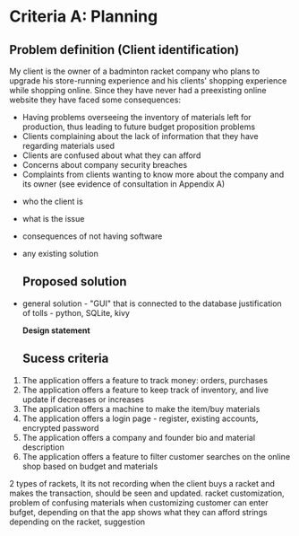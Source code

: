 # Criteria A: Planning

## Problem definition (Client identification)
My client is the owner of a badminton racket company who plans to upgrade his store-running experience and his clients' shopping experience while shopping online. Since they have never had a preexisting online website they have faced some consequences: 
 
* Having problems overseeing the inventory of materials left for production, thus leading to future budget proposition problems
* Clients complaining about the lack of information that they have regarding materials used
* Clients are confused about what they can afford
* Concerns about company security breaches
* Complaints from clients wanting to know more about the company and its owner
(see evidence of consultation in Appendix A)

- who the client is
- what is the issue
- consequences of not having software
- any existing solution
 

  ## Proposed solution

- general solution - "GUI" that is connected to the database
justification of tolls - python, SQLite, kivy


  **Design statement**

  ## Sucess criteria
1. The application offers a feature to track money: orders, purchases
2. The application offers a feature to keep track of inventory, and live update if decreases or increases
3. The application offers a machine to make the item/buy materials
4. The application offers a login page - register, existing accounts, encrypted password
5. The application offers a company and founder bio and material description
6. The application offers a feature to filter customer searches on the online shop based on budget and materials

2 types of rackets, It its not recording when the client buys a racket and makes the transaction, should be seen and updated.
racket customization, problem of confusing materials when customizing
customer can enter bufget, depending on that the app shows what they can afford
strings depending on the racket, suggestion

  
